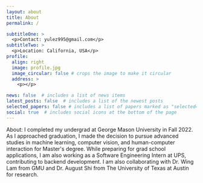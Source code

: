 ```yaml
---
layout: about
title: About
permalink: /

subtitleOne: > 
  <p>Contact: yulez995@gmail.com</p>
subtitleTwo: >
  <p>Location: California, USA</p>
profile:
  align: right
  image: profile.jpg
  image_circular: false # crops the image to make it circular
  address: >
    <p></p>

news: false  # includes a list of news items
latest_posts: false  # includes a list of the newest posts
selected_papers: false # includes a list of papers marked as "selected={true}"
social: true  # includes social icons at the bottom of the page
---
```


About: I completed my undergrad at George Mason University in Fall 2022. As I approached graduation, I made the decision to pursue advanced studies in machine learning, computer vision, and human-computer interaction for Master's degree. While preparing for grad school applications, I am also working as a Software Engineering Intern at UPS, contributing to backend development. I am also collaborating with Dr. Wing Lam from GMU and Dr. August Shi from The University of Texas at Austin for research.


<!-- Testingggg Tell the world about yourself. Link to your favorite [subreddit](http://reddit.com). You can put a picture in, too. The code is already in, just name your picture `profile.jpg` and put it in the `img/` folder.

Put your address / P.O. box / other info right below your picture. You can also disable any of these elements by editing `profile` property of the YAML header of your `_pages/about.md`. Edit `_bibliography/papers.bib` and Jekyll will render your [publications page](/al-folio/publications/) automatically.

Link to your social media connections, too. This theme is set up to use [Font Awesome icons](http://fortawesome.github.io/Font-Awesome/) and [Academicons](https://jpswalsh.github.io/academicons/), like the ones below. Add your Facebook, Twitter, LinkedIn, Google Scholar, or just disable all of them. -->

